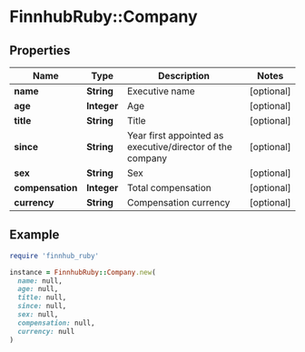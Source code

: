 # FinnhubRuby::Company

## Properties

| Name | Type | Description | Notes |
| ---- | ---- | ----------- | ----- |
| **name** | **String** | Executive name | [optional] |
| **age** | **Integer** | Age | [optional] |
| **title** | **String** | Title | [optional] |
| **since** | **String** | Year first appointed as executive/director of the company | [optional] |
| **sex** | **String** | Sex | [optional] |
| **compensation** | **Integer** | Total compensation | [optional] |
| **currency** | **String** | Compensation currency | [optional] |

## Example

```ruby
require 'finnhub_ruby'

instance = FinnhubRuby::Company.new(
  name: null,
  age: null,
  title: null,
  since: null,
  sex: null,
  compensation: null,
  currency: null
)
```

